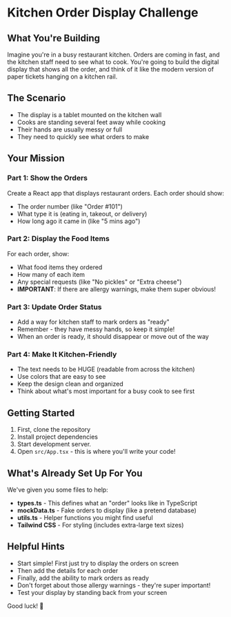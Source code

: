 # Kitchen Order Display Challenge

## What You're Building
Imagine you're in a busy restaurant kitchen. Orders are coming in fast, and the kitchen staff need to see what to cook. 
You're going to build the digital display that shows all the order, and think of it like the modern version of paper tickets hanging on a kitchen rail.

## The Scenario
- The display is a tablet mounted on the kitchen wall
- Cooks are standing several feet away while cooking
- Their hands are usually messy or full
- They need to quickly see what orders to make

## Your Mission

### Part 1: Show the Orders
Create a React app that displays restaurant orders. Each order should show:
- The order number (like "Order #101")
- What type it is (eating in, takeout, or delivery)
- How long ago it came in (like "5 mins ago")

### Part 2: Display the Food Items
For each order, show:
- What food items they ordered
- How many of each item
- Any special requests (like "No pickles" or "Extra cheese")
- **IMPORTANT**: If there are allergy warnings, make them super obvious!

### Part 3: Update Order Status
- Add a way for kitchen staff to mark orders as "ready"
- Remember - they have messy hands, so keep it simple!
- When an order is ready, it should disappear or move out of the way

### Part 4: Make It Kitchen-Friendly
- The text needs to be HUGE (readable from across the kitchen)
- Use colors that are easy to see
- Keep the design clean and organized
- Think about what's most important for a busy cook to see first

## Getting Started

1. First, clone the repository
2. Install project dependencies
3. Start development server. 
3. Open `src/App.tsx` - this is where you'll write your code!

## What's Already Set Up For You

We've given you some files to help:
- **types.ts** - This defines what an "order" looks like in TypeScript
- **mockData.ts** - Fake orders to display (like a pretend database)
- **utils.ts** - Helper functions you might find useful
- **Tailwind CSS** - For styling (includes extra-large text sizes)

## Helpful Hints

- Start simple! First just try to display the orders on screen
- Then add the details for each order
- Finally, add the ability to mark orders as ready
- Don't forget about those allergy warnings - they're super important!
- Test your display by standing back from your screen


Good luck! 🍔
